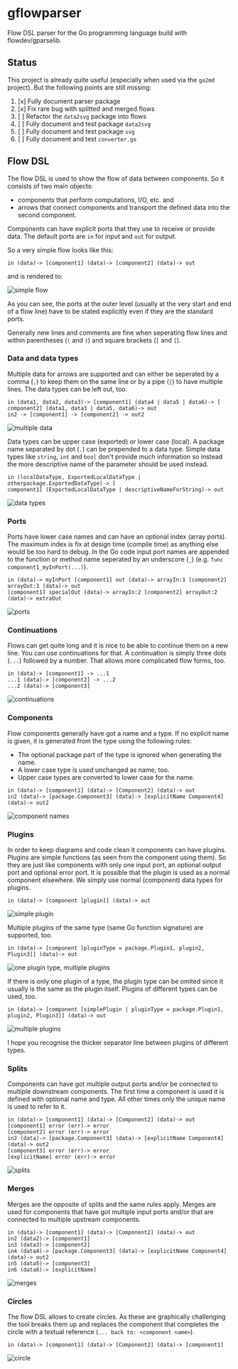 # gflowparser
Flow DSL parser for the Go programming language build with flowdev/gparselib.

## Status
This project is already quite useful (especially when used via the `go2md` project).
But the following points are still missing:
1. [x] Fully document parser package
1. [x] Fix rare bug with splitted and merged flows
1. [ ] Refactor the `data2svg` package into flows
1. [ ] Fully document and test package `data2svg`
1. [ ] Fully document and test package `svg`
1. [ ] Fully document and test `converter.go`

## Flow DSL
The flow DSL is used to show the flow of data between components. So it consists of two main objects:
- components that perform computations, I/O, etc. and
- arrows that connect components and transport the defined data into the second component.

Components can have explicit ports that they use to receive or provide data.
The default ports are `in` for input and `out` for output.

So a very simple flow looks like this:
```flowdev
in (data)-> [component1] (data)-> [component2] (data)-> out
```
and is rendered to:

![simple flow](img/simple.svg)

As you can see, the ports at the outer level (usually at the very start and end
of a flow line) have to be stated explicitly even if they are the standard
ports.

Generally new lines and comments are fine when seperating flow lines and
within parentheses (`(` and `)`) and square brackets (`[` and `]`).

### Data and data types
Multiple data for arrows are supported and can either be seperated by a comma (`,`)
to keep them on the same line or by a pipe (`|`) to have multiple lines.
The data types can be left out, too.
```flowdev
in (data1, data2, data3)-> [component1] (data4 | data5 | data6)-> [
component2] (data1, data3 | data5, data6)-> out
in2 -> [component1] -> [component2] -> out2
```
![multiple data](img/multiData.svg)

Data types can be upper case (exported) or lower case (local). A package name
separated by dot (`.`) can be prepended to a data type.
Simple data types like `string`, `int` and `bool` don't provide much
information so instead the more descriptive name of the parameter should be
used instead. 
```flowdev
in (localDataType, ExportedLocalDataType | otherpackage.ExportedDataType)-> [
component1] (ExportedLocalDataType | descriptiveNameForString)-> out
```
![data types](img/dataTypes.svg)

### Ports
Ports have lower case names and can have an optional index (array ports).
The maximum index is fix at design time (compile time) as anything else would
be too hard to debug.
In the Go code input port names are appended to the function or method name
seperated by an underscore (`_`) (e.g. `func component1_myInPort(...)`).
```flowdev
in (data)-> myInPort [component1] out (data)-> arrayIn:1 [component2] arrayOut:1 (data)-> out
[component1] specialOut (data)-> arrayIn:2 [component2] arrayOut:2 (data)-> extraOut
```
![ports](img/ports.svg)

### Continuations
Flows can get quite long and it is nice to be able to continue them on a new
line.  You can use continuations for that. A continuation is simply three dots
(`...`) followed by a number.  That allows more complicated flow forms, too.
```flowdev
in (data)-> [component1] -> ...1
...1 (data)-> [component2] -> ...2
...2 (data)-> [component3]
```
![continuations](img/continuations.svg)

### Components
Flow components generally have got a name and a type. If no explicit name is
given, it is generated from the type using the following rules:

- The optional package part of the type is ignored when generating the name.
- A lower case type is used unchanged as name, too.
- Upper case types are converted to lower case for the name.

```flowdev
in (data)-> [component1] (data)-> [Component2] (data)-> out
in2 (data)-> [package.Component3] (data)-> [explicitName Component4] (data)-> out2
```
![component names](img/componentNames.svg)

### Plugins
In order to keep diagrams and code clean it components can have plugins.
Plugins are simple functions (as seen from the component using them).  So they
are just like components with only one input port, an optional output port and
optional error port. It is possible that the plugin is used as a normal
component elsewhere. We simply use normal (component) data types for plugins.
```flowdev
in (data)-> [component [plugin]] (data)-> out
```
![simple plugin](img/simplePlugin.svg)

Multiple plugins of the same type (same Go function signature) are supported,
too.
```flowdev
in (data)-> [component [pluginType = package.Plugin1, plugin2, Plugin3]] (data)-> out
```
![one plugin type, multiple plugins](img/1typeMultiPlugin.svg)

If there is only one plugin of a type, the plugin type can be omited since it
usually is the same as the plugin itself.  Plugins of different types can be
used, too.
```flowdev
in (data)-> [component [simplePlugin | pluginType = package.Plugin1, plugin2, Plugin3]] (data)-> out
```
![multiple plugins](img/multiPlugin.svg)

I hope you recognise the thicker separator line between plugins of different
types.

### Splits
Components can have got multiple output ports and/or be connected to multiple
downstream components. The first time a component is used it is defined with
optional name and type. All other times only the unique name is used to refer
to it.
```flowdev
in (data)-> [component1] (data)-> [Component2] (data)-> out
[component1] error (err)-> error
[component2] error (err)-> error
in2 (data)-> [package.Component3] (data)-> [explicitName Component4] (data)-> out2
[component3] error (err)-> error
[explicitName] error (err)-> error
```
![splits](img/splits.svg)

### Merges
Merges are the opposite of splits and the same rules apply. Merges are used for
components that have got multiple input ports and/or that are connected to
multiple upstream components.
```flowdev
in (data)-> [component1] (data)-> [Component2] (data)-> out
in2 (data2)-> [component1]
in3 (data3)-> [component2]
in4 (data4)-> [package.Component3] (data)-> [explicitName Component4] (data)-> out2
in5 (data5)-> [component3]
in6 (data6)-> [explicitName]
```
![merges](img/merges.svg)

### Circles
The flow DSL allows to create circles. As these are graphically challenging the
tool breaks them up and replaces the component that completes the circle with a
textual reference (`... back to: <component name>`).
```flowdev
in (data)-> [component1] (data)-> [Component2] (data)-> [component1]
```
![circle](img/circle.svg)
